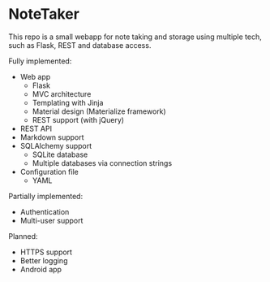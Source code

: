 # NoteTaker
This repo is a small webapp for note taking and storage using multiple tech, such as Flask, REST and database access.

Fully implemented:
- Web app 
  - Flask 
  - MVC architecture
  - Templating with Jinja
  - Material design (Materialize framework)
  - REST support (with jQuery)
- REST API
- Markdown support
- SQLAlchemy support
  - SQLite database
  - Multiple databases via connection strings
- Configuration file
  - YAML 

Partially implemented:
- Authentication
- Multi-user support

Planned:
- HTTPS support
- Better logging
- Android app
